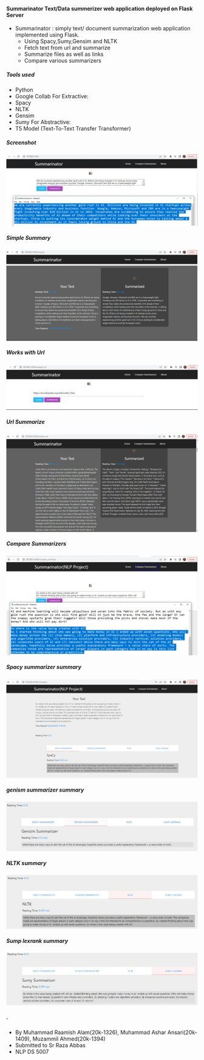 #### Summarinator Text/Data summerizer web application deployed on Flask Server
+ Summarinator : simply text/ document summarization web application implemented using Flask.
	- Using Spacy,Sumy,Gensim and NLTK
	- Fetch text from url and summarize
	- Summarize files as well as links
	- Compare various summarizers


##### Tools used
- Python 
- Google Collab
For Extractive:
- Spacy
- NLTK
- Gensim
- Sumy
For Abstractive:
- T5 Model (Text-To-Text Transfer Transformer)

##### Screenshot
![](images/image_main.jpg)
##### Simple Summary
![](images/image_main2.jpg)
##### Works with Url
![](images/image_main3.jpg)
##### Url Summarize
![](images/image_main4.jpg)
##### Compare Summarizers
![](images/image_main5.jpg)
##### Spacy summarizer summary
![](images/image_main6.jpg)
##### genism summarizer summary
![](images/image_main7.jpg)
##### NLTK summary
![](images/image_main8.jpg)
##### Sump lexrank summary
![](images/image_main9.jpg)







##### .
- By Muhammad Raamish Alam(20k-1326), Muhammad Ashar Ansari(20k-1409), Muzammil Ahmed(20k-1394)
- Submitted to Sr Raza Abbas
- NLP DS 5007



